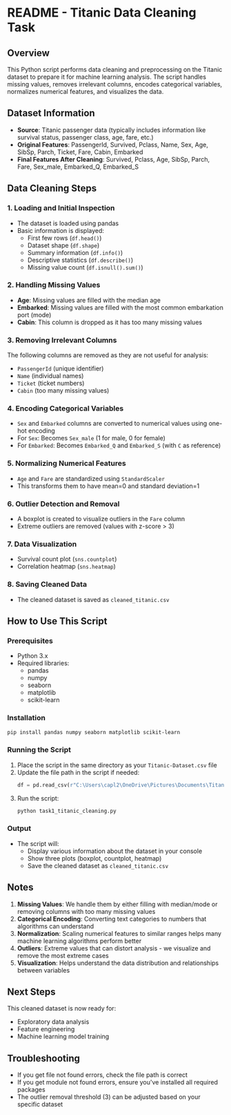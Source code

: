 # README - Titanic Data Cleaning Task

## Overview
This Python script performs data cleaning and preprocessing on the Titanic dataset to prepare it for machine learning analysis. The script handles missing values, removes irrelevant columns, encodes categorical variables, normalizes numerical features, and visualizes the data.

## Dataset Information
- **Source**: Titanic passenger data (typically includes information like survival status, passenger class, age, fare, etc.)
- **Original Features**: PassengerId, Survived, Pclass, Name, Sex, Age, SibSp, Parch, Ticket, Fare, Cabin, Embarked
- **Final Features After Cleaning**: Survived, Pclass, Age, SibSp, Parch, Fare, Sex_male, Embarked_Q, Embarked_S

## Data Cleaning Steps

### 1. Loading and Initial Inspection
- The dataset is loaded using pandas
- Basic information is displayed:
  - First few rows (`df.head()`)
  - Dataset shape (`df.shape`)
  - Summary information (`df.info()`)
  - Descriptive statistics (`df.describe()`)
  - Missing value count (`df.isnull().sum()`)

### 2. Handling Missing Values
- **Age**: Missing values are filled with the median age
- **Embarked**: Missing values are filled with the most common embarkation port (mode)
- **Cabin**: This column is dropped as it has too many missing values

### 3. Removing Irrelevant Columns
The following columns are removed as they are not useful for analysis:
- `PassengerId` (unique identifier)
- `Name` (individual names)
- `Ticket` (ticket numbers)
- `Cabin` (too many missing values)

### 4. Encoding Categorical Variables
- `Sex` and `Embarked` columns are converted to numerical values using one-hot encoding
- For `Sex`: Becomes `Sex_male` (1 for male, 0 for female)
- For `Embarked`: Becomes `Embarked_Q` and `Embarked_S` (with `C` as reference)

### 5. Normalizing Numerical Features
- `Age` and `Fare` are standardized using `StandardScaler`
- This transforms them to have mean=0 and standard deviation=1

### 6. Outlier Detection and Removal
- A boxplot is created to visualize outliers in the `Fare` column
- Extreme outliers are removed (values with z-score > 3)

### 7. Data Visualization
- Survival count plot (`sns.countplot`)
- Correlation heatmap (`sns.heatmap`)

### 8. Saving Cleaned Data
- The cleaned dataset is saved as `cleaned_titanic.csv`

## How to Use This Script

### Prerequisites
- Python 3.x
- Required libraries:
  - pandas
  - numpy
  - seaborn
  - matplotlib
  - scikit-learn

### Installation
```bash
pip install pandas numpy seaborn matplotlib scikit-learn
```

### Running the Script
1. Place the script in the same directory as your `Titanic-Dataset.csv` file
2. Update the file path in the script if needed:
   ```python
   df = pd.read_csv(r"C:\Users\capl2\OneDrive\Pictures\Documents\Titanic_Task1\Titanic-Dataset.csv")
   ```
3. Run the script:
   ```bash
   python task1_titanic_cleaning.py
   ```

### Output
- The script will:
  - Display various information about the dataset in your console
  - Show three plots (boxplot, countplot, heatmap)
  - Save the cleaned dataset as `cleaned_titanic.csv`

## Notes 
1. **Missing Values**: We handle them by either filling with median/mode or removing columns with too many missing values
2. **Categorical Encoding**: Converting text categories to numbers that algorithms can understand
3. **Normalization**: Scaling numerical features to similar ranges helps many machine learning algorithms perform better
4. **Outliers**: Extreme values that can distort analysis - we visualize and remove the most extreme cases
5. **Visualization**: Helps understand the data distribution and relationships between variables

## Next Steps
This cleaned dataset is now ready for:
- Exploratory data analysis
- Feature engineering
- Machine learning model training

## Troubleshooting
- If you get file not found errors, check the file path is correct
- If you get module not found errors, ensure you've installed all required packages
- The outlier removal threshold (3) can be adjusted based on your specific dataset
